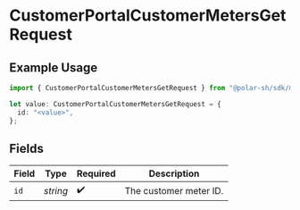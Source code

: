# CustomerPortalCustomerMetersGetRequest

## Example Usage

```typescript
import { CustomerPortalCustomerMetersGetRequest } from "@polar-sh/sdk/models/operations/customerportalcustomermetersget.js";

let value: CustomerPortalCustomerMetersGetRequest = {
  id: "<value>",
};
```

## Fields

| Field                  | Type                   | Required               | Description            |
| ---------------------- | ---------------------- | ---------------------- | ---------------------- |
| `id`                   | *string*               | :heavy_check_mark:     | The customer meter ID. |